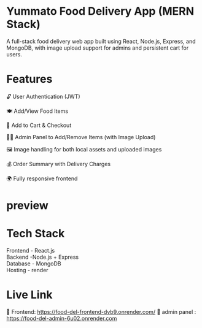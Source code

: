 # Yummato Food Delivery App (MERN Stack)

A full-stack food delivery web app built using React, Node.js, Express, and MongoDB, with image upload support for admins and persistent cart for users.

 # Features
 
🔓 User Authentication (JWT)

🍽️ Add/View Food Items

🛒 Add to Cart & Checkout

👨‍🍳 Admin Panel to Add/Remove Items (with Image Upload)

🖼️ Image handling for both local assets and uploaded images

💰 Order Summary with Delivery Charges

🌍 Fully responsive frontend

# preview



# Tech Stack
Frontend 	- React.js  	   
Backend   -Node.js + Express	      	  
Database	 - MongoDB	 
Hosting  - render


     
              


 # Live Link
🔗 Frontend:      https://food-del-frontend-dvb9.onrender.com/
🔗 admin panel : https://food-del-admin-6u02.onrender.com









